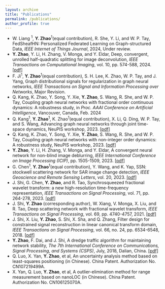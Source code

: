 ```yaml
---
layout: archive
title: "Publications"
permalink: /publications/
author_profile: true
---
```

* W. Liang <sup>1</sup>, **Y. Zhao**<sup>1</sup>(equal contribution), R. She, Y. Li, and W. P. Tay, FedSheafHN: Personalized Federated Learning on Graph-structured Data, _IEEE Internet of Things Journal_, 2024, Under review.
* **Y. Zhao**, Y. Li, H. Zhang, V. Monga, and Y. Eldar, Deep, convergent, unrolled half-quadratic splitting for image deconvolution, _IEEE Transactions on Computational Imaging_, vol. 10, pp. 574-588, 2024. [[pdf]](https://ieeexplore-ieee-org.remotexs.ntu.edu.sg/document/10478818)
* F. Ji<sup>1</sup>, **Y. Zhao**<sup>1</sup>(equal contribution),  S. H. Lee, K. Zhao, W. P. Tay, and J. Yang, Graph distributional signals for regularization in graph neural networks, _IEEE Transactions on Signal and Information Processing over Networks_, Major Revision.
* Q. Kang, K. Zhao, Y. Song, Y. Xie, **Y. Zhao**, S. Wang, R. She, and W. P. Tay, Coupling graph neural networks with fractional order continuous dynamics: A robustness study, in _Proc. AAAI Conference on Artificial Intelligence_, Vancouver, Canada, Feb. 2024
* Q. Kang<sup>1</sup>, **Y. Zhao**<sup>1</sup>, K. Zhao<sup>1</sup>(equal contribution), X. Li, Q. Ding, W. P. Tay, and S. Wang, Advancing graph neural networks through joint time-space dynamics, NeuPIS workshop, 2023. [[pdf]](https://openreview.net/forum?id=us4qvNWeGB)
* Q. Kang, K. Zhao, Y. Song, Y. Xie, **Y. Zhao**, S. Wang, R. She, and W. P. Tay, Coupling graph neural networks with non-integer order dynamics: A robustness study, NeuPIS workshop, 2023. [[pdf]](https://openreview.net/forum?id=lSa6SEEqTL)
* **Y. Zhao**, Y. Li, H. Zhang, V. Monga, and Y. Eldar, A convergent neural network for non-blind image deblurring, _IEEE International Conference on Image Processing (ICIP)_, pp. 1505-1509, 2023. [[pdf]](https://ieeexplore.ieee.org/abstract/document/10222656)
* G. Chen<sup>1</sup>, **Y. Zhao**<sup>1</sup>(equal contribution),  Y. Wang, and K. Yap, SSN: stockwell scattering network for SAR image change detection, _IEEE Geoscience and Remote Sensing Letters_, vol. 20, 2023. [[pdf]](https://ieeexplore.ieee.org/document/10016644)
* J. Shi, G. Chen, **Y. Zhao**, and R. Tao, Synchrosqueezed fractional wavelet transform: a new high-resolution time-frequency representation, _IEEE Transactions on Signal Processing_, vol. 71, pp. 264-278, 2023. [[pdf]](https://ieeexplore.ieee.org/document/10041943)
* J. Shi, **Y. Zhao** (corresponding author), W. Xiang, V. Monga, X. Liu, and R. Tao, Deep scattering network with fractional wavelet transform, _IEEE Transactions on Signal Processing_, vol. 69, pp. 4740-4757, 2021. [[pdf]](https://ieeexplore.ieee.org/document/9495232)
* J. Shi, X. Liu, **Y. Zhao**, S. Shi, X. Sha, and Q. Zhang, Filter design for constrained signal reconstruction in linear canonical transform domain, _IEEE Transactions on Signal Processing_, vol. 66, no. 24, pp. 6534-6548, 2018. [[pdf]](https://ieeexplore.ieee.org/document/8514040)
* **Y. Zhao**, F. Dai, and J. Shi, A dredge traffic algorithm for maintaining network stability, _The 7th International Conference on Communications, Signal Processing, and Systems (CSPS)_, July, 2018, Dalian, China. [[pdf]](https://link.springer.com/chapter/10.1007/978-981-13-6508-9_133)
* Q. Luo, X. Yan, **Y. Zhao**, et al, An uncertainty analysis method based on least-squares positioning (in Chinese). China Patent. Authorization No. CN107219499A.
* X. Yan, Q. Luo, **Y. Zhao**, et al, A outlier-elimination method for range measurement based on nanoLOC (in Chinese). China Patent. Authorization No. CN106125070A. 